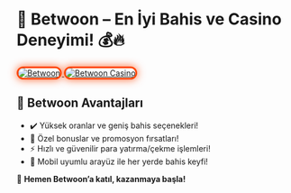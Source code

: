 <h1>🎰 Betwoon – En İyi Bahis ve Casino Deneyimi! 💰🔥</h1>

<a href="https://cutt.ly/BetwoonLink" title="Betwoon">
  <img src="https://i.ibb.co/YjtLwQ8/cats.jpg" alt="Betwoon" style="max-width: 100%; border: 3px solid #ff4500; border-radius: 15px; box-shadow: 0px 0px 15px rgba(255, 69, 0, 0.8);">
</a>

<a href="https://cutt.ly/BetwoonLink" title="Betwoon Casino">
  <img src="https://i.ibb.co/VHdrjnQ/df.jpg" alt="Betwoon Casino" style="max-width: 100%; border: 3px solid #ff4500; border-radius: 15px; box-shadow: 0px 0px 15px rgba(255, 69, 0, 0.8);">
</a>

<h2>🚀 Betwoon Avantajları</h2>
<ul>
  <li>✔️ Yüksek oranlar ve geniş bahis seçenekleri!</li>
  <li>🎁 Özel bonuslar ve promosyon fırsatları!</li>
  <li>⚡️ Hızlı ve güvenilir para yatırma/çekme işlemleri!</li>
  <li>📱 Mobil uyumlu arayüz ile her yerde bahis keyfi!</li>
</ul>

<p>💎 <strong>Hemen Betwoon’a katıl, kazanmaya başla!</strong></p>

<meta name="description" content="Betwoon ile en iyi bahis ve casino deneyimini yaşayın! Yüksek oranlar, özel bonuslar ve güvenilir ödeme yöntemleri sizi bekliyor!">
